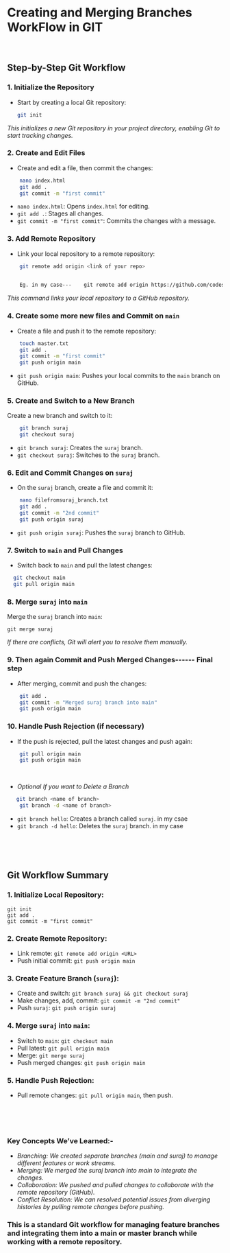 
# Creating and Merging Branches WorkFlow in GIT
<br>

## Step-by-Step Git Workflow

### 1. Initialize the Repository
- Start by creating a local Git repository:

    ```bash
    git init
    ```
*This initializes a new Git repository in your project directory, enabling Git to start tracking changes.*

### 2. Create and Edit Files
- Create and edit a file, then commit the changes:

```bash
    nano index.html
    git add .
    git commit -m "first commit"
```

- `nano index.html`: Opens `index.html` for editing.
- `git add .`: Stages all changes.
- `git commit -m "first commit"`: Commits the changes with a message.


### 3. Add Remote Repository
- Link your local repository to a remote repository:

```bash
    git remote add origin <link of your repo>
 

    Eg. in my case---    git remote add origin https://github.com/codeshare-ByRakesh/demo.git
```

*This command links your local repository to a GitHub repository.*

### 4. Create some more new files  and Commit  on `main`
- Create a file and push it to the remote repository:
```bash
    touch master.txt
    git add .
    git commit -m "first commit"
    git push origin main
```

- `git push origin main`: Pushes your local commits to the `main` branch on GitHub.

### 5. Create and Switch to a New Branch
Create a new branch and switch to it:

```bash
    git branch suraj
    git checkout suraj
```


- `git branch suraj`: Creates the `suraj` branch.
- `git checkout suraj`: Switches to the `suraj` branch.

### 6. Edit and Commit Changes on `suraj`
- On the `suraj` branch, create a file and commit it:
```bash
    nano filefromsuraj_branch.txt
    git add .
    git commit -m "2nd commit"
    git push origin suraj
```
- `git push origin suraj`: Pushes the `suraj` branch to GitHub.

### 7. Switch to `main` and Pull Changes
- Switch back to `main` and pull the latest changes:

```bash
  git checkout main
  git pull origin main
```
### 8. Merge `suraj` into `main`
Merge the `suraj` branch into `main`:

    git merge suraj

*If there are conflicts, Git will alert you to resolve them manually.*

### 9. Then again Commit and Push Merged Changes------ Final step
- After merging, commit and push the changes:
```bash
    git add .
    git commit -m "Merged suraj branch into main"
    git push origin main
```

### 10. Handle Push Rejection (if necessary)
- If the push is rejected, pull the latest changes and push again:
```bash
    git pull origin main
    git push origin main
```



<br>

- *Optional If you want to Delete a Branch*

```bash
   git branch <name of branch>
    git branch -d <name of branch>
```

- `git branch hello`: Creates a branch called `suraj`.  in my csae
- `git branch -d hello`: Deletes the `suraj` branch.    in my case



<br>
<br>
<br>

## Git Workflow Summary

### 1. Initialize Local Repository:

    git init
    git add .
    git commit -m "first commit"

### 2. Create Remote Repository:
   - Link remote: `git remote add origin <URL>`
   - Push initial commit: `git push origin main`

### 3. Create Feature Branch (`suraj`):
   - Create and switch: `git branch suraj && git checkout suraj`
   - Make changes, add, commit: `git commit -m "2nd commit"`
   - Push `suraj`: `git push origin suraj`

### 4. Merge `suraj` into `main`:
   - Switch to `main`: `git checkout main`
   - Pull latest: `git pull origin main`
   - Merge: `git merge suraj`
   - Push merged changes: `git push origin main`

### 5. Handle Push Rejection:
   - Pull remote changes: `git pull origin main`, then push.



<br>
<br>
<br>


### Key Concepts We’ve Learned:-
- *Branching: We created separate branches (main and suraj) to manage different features or work streams.*
- *Merging: We merged the suraj branch into main to integrate the changes.*
- *Collaboration: We pushed and pulled changes to collaborate with the remote repository (GitHub).*
- *Conflict Resolution: We can  resolved potential issues from diverging histories by pulling remote changes before pushing.*

  
### This is a standard Git workflow for managing feature branches and integrating them into a main or master branch while working with a remote repository.


